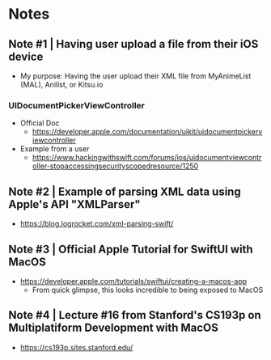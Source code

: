 #  Notes

## Note #1 | Having user upload a file from their iOS device
- My purpose: Having the user upload their XML file from MyAnimeList (MAL), Anilist, or Kitsu.io

### UIDocumentPickerViewController
- Official Doc
    -  https://developer.apple.com/documentation/uikit/uidocumentpickerviewcontroller
- Example from a user
    - https://www.hackingwithswift.com/forums/ios/uidocumentviewcontroller-stopaccessingsecurityscopedresource/1250

## Note #2 | Example of parsing XML data using Apple's API "XMLParser"
- https://blog.logrocket.com/xml-parsing-swift/

## Note #3 | Official Apple Tutorial for SwiftUI with MacOS
- https://developer.apple.com/tutorials/swiftui/creating-a-macos-app
    - From quick glimpse, this looks incredible to being exposed to MacOS

## Note #4 | Lecture #16 from Stanford's CS193p on Multiplatiform Development with MacOS
- https://cs193p.sites.stanford.edu/
